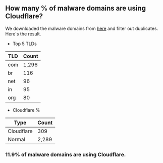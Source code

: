 ## How many % of malware domains are using Cloudflare?


We downloaded the malware domains from [here](https://urlhaus.abuse.ch) and filter out duplicates.
Here's the result.


[//]: # (start replacement)


- Top 5 TLDs

| TLD | Count |
| --- | --- |
| com | 1,296 |
| br | 116 |
| net | 96 |
| in | 95 |
| org | 80 |


- Cloudflare %

| Type | Count |
| --- | --- |
| Cloudflare | 309 |
| Normal | 2,289 |


### 11.9% of malware domains are using Cloudflare.